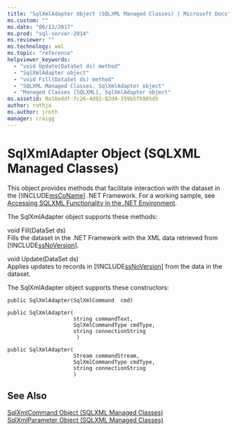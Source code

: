 ```yaml
---
title: "SqlXmlAdapter Object (SQLXML Managed Classes) | Microsoft Docs"
ms.custom: ""
ms.date: "06/13/2017"
ms.prod: "sql-server-2014"
ms.reviewer: ""
ms.technology: xml
ms.topic: "reference"
helpviewer_keywords: 
  - "void Update(DataSet ds) method"
  - "SqlXmlAdapter object"
  - "void Fill(DataSet ds) method"
  - "SQLXML Managed Classes, SqlXmlAdapter object"
  - "Managed Classes [SQLXML], SqlXmlAdapter object"
ms.assetid: 0a16eddf-fc26-4d92-82d4-359b5fb905d5
author: rothja
ms.author: jroth
manager: craigg
---
```

# SqlXmlAdapter Object (SQLXML Managed Classes)
  This object provides methods that facilitate interaction with the dataset in the [!INCLUDE[msCoName](../../../includes/msconame-md.md)] .NET Framework. For a working sample, see [Accessing SQLXML Functionality in the .NET Environment](accessing-sqlxml-functionality-in-the-net-environment.md).  
  
 The SqlXmlAdapter object supports these methods:  
  
 void Fill(DataSet ds)  
 Fills the dataset in the .NET Framework with the XML data retrieved from [!INCLUDE[ssNoVersion](../../../includes/ssnoversion-md.md)].  
  
 void Update(DataSet ds)  
 Applies updates to records in [!INCLUDE[ssNoVersion](../../../includes/ssnoversion-md.md)] from the data in the dataset.  
  
 The SqlXmlAdapter object supports these constructors:  
  
```  
public SqlXmlAdapter(SqlXmlCommand  cmd)   
  
public SqlXmlAdapter(  
                     string commandText,   
                     SqlXmlCommandType cmdType,   
                     string connectionString  
                      )   
  
public SqlXmlAdapter(  
                     Stream commandStream,   
                     SqlXmlCommandType cmdType,   
                     string connectionString  
                     )   
```  
  
## See Also  
 [SqlXmlCommand Object &#40;SQLXML Managed Classes&#41;](sqlxml-4-0-net-framework-support-managed-classes.md)   
 [SqlXmlParameter Object &#40;SQLXML Managed Classes&#41;](sqlxml-managed-classes-sqlxmlparameter-object.md)  
  
  
